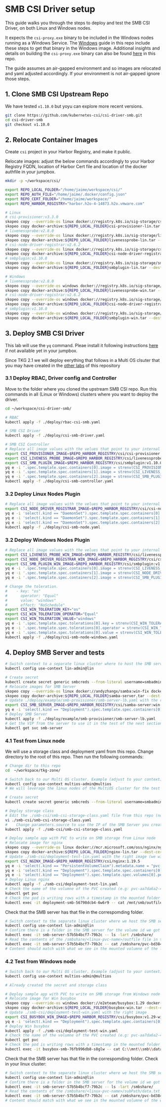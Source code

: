 # SMB CSI Driver setup

This guide walks you through the steps to deploy and test the SMB CSI Driver, on both Linux and Windows nodes.

It expects the `csi-proxy.exe` binary to be included in the Windows nodes running as a Windows Service. The [Windows](/windows/README.md) guide in this repo include these steps to get that binary in the Windows image.
Additional insights and details on building the `csi-proxy.exe` binary can also be found [here](/smb-csi/BuildCSIProxy.md) in this repo.

The guide assumes an air-gapped environment and so images are relocated and yaml adjusted accordingly. If  your environment is not air-gapped ignore those steps.

## 1. Clone SMB CSI Upstream Repo

We have tested `v1.10.0` but yoyu can explore more recent versions.

```bash
git clone https://github.com/kubernetes-csi/csi-driver-smb.git
cd csi-driver-smb
git checkout v1.10.0
```

## 2. Relocate Container Images

Create `csi` project in your Harbor Registry, and make it public.

Relocate images: adjust the below commands accordingly to your Harbor Registry FQDN, location of Harbor Cert file and location of the docker authfile in your jumpbox.
```bash
mkdir -p ~/workspace/csi/

export REPO_LOCAL_FOLDER="/home/jaime/workspace/csi/"
export REPO_AUTH_FILE="/home/jaime/.docker/config.json"
export REPO_CERT_FOLDER="/home/jaime/workspace/"
export REPO_HARBOR_REGISTRY="harbor.h2o-4-14873.h2o.vmware.com"

# Linux
# csi-provisioner:v3.3.0
skopeo copy --override-os linux docker://registry.k8s.io/sig-storage/csi-provisioner:v3.3.0 docker-archive:${REPO_LOCAL_FOLDER}csi-provisioner-lin.tar
skopeo copy docker-archive:${REPO_LOCAL_FOLDER}csi-provisioner-lin.tar --dest-cert-dir=${REPO_CERT_FOLDER} --dest-authfile=${REPO_AUTH_FILE} docker://${REPO_HARBOR_REGISTRY}/csi/csi-provisioner:v3.3.0
# livenessprobe:v2.8.0
skopeo copy --override-os linux docker://registry.k8s.io/sig-storage/livenessprobe:v2.8.0 docker-archive:${REPO_LOCAL_FOLDER}livenessprobe-lin.tar
skopeo copy docker-archive:${REPO_LOCAL_FOLDER}livenessprobe-lin.tar --dest-cert-dir=${REPO_CERT_FOLDER} --dest-authfile=${REPO_AUTH_FILE} docker://${REPO_HARBOR_REGISTRY}/csi/livenessprobe:v2.8.0
# csi-node-driver-registrar:v2.6.2
skopeo copy --override-os linux docker://registry.k8s.io/sig-storage/csi-node-driver-registrar:v2.6.2 docker-archive:${REPO_LOCAL_FOLDER}csi-node-driver-registrar-lin.tar
skopeo copy docker-archive:${REPO_LOCAL_FOLDER}csi-node-driver-registrar-lin.tar --dest-cert-dir=${REPO_CERT_FOLDER} --dest-authfile=${REPO_AUTH_FILE} docker://${REPO_HARBOR_REGISTRY}/csi/csi-node-driver-registrar:v2.6.2
# smbplugin:v1.10.0
skopeo copy --override-os linux docker://registry.k8s.io/sig-storage/smbplugin:v1.10.0 docker-archive:${REPO_LOCAL_FOLDER}smbplugin-lin.tar
skopeo copy docker-archive:${REPO_LOCAL_FOLDER}smbplugin-lin.tar --dest-cert-dir=${REPO_CERT_FOLDER} --dest-authfile=${REPO_AUTH_FILE} docker://${REPO_HARBOR_REGISTRY}/csi/smbplugin:v1.10.0

# Windows
# livenessprobe:v2.8.0
skopeo copy --override-os windows docker://registry.k8s.io/sig-storage/livenessprobe:v2.8.0 docker-archive:${REPO_LOCAL_FOLDER}livenessprobe-win.tar
skopeo copy docker-archive:${REPO_LOCAL_FOLDER}livenessprobe-win.tar --dest-cert-dir=${REPO_CERT_FOLDER} --dest-authfile=${REPO_AUTH_FILE} docker://${REPO_HARBOR_REGISTRY}/csi/livenessprobe:v2.8.0-win
# csi-node-driver-registrar:v2.6.2
skopeo copy --override-os windows docker://registry.k8s.io/sig-storage/csi-node-driver-registrar:v2.6.2 docker-archive:${REPO_LOCAL_FOLDER}csi-node-driver-registrar-win.tar
skopeo copy docker-archive:${REPO_LOCAL_FOLDER}csi-node-driver-registrar-win.tar --dest-cert-dir=${REPO_CERT_FOLDER} --dest-authfile=${REPO_AUTH_FILE} docker://${REPO_HARBOR_REGISTRY}/csi/csi-node-driver-registrar:v2.6.2-win
# smbplugin:v1.10.0
skopeo copy --override-os windows docker://registry.k8s.io/sig-storage/smbplugin:v1.10.0 docker-archive:${REPO_LOCAL_FOLDER}smbplugin-win.tar
skopeo copy docker-archive:${REPO_LOCAL_FOLDER}smbplugin-win.tar --dest-cert-dir=${REPO_CERT_FOLDER} --dest-authfile=${REPO_AUTH_FILE} docker://${REPO_HARBOR_REGISTRY}/csi/smbplugin:v1.10.0-win
```

## 3. Deploy SMB CSI Driver

This lab will use the `yq` command. Pleae install it following instructions [here](https://github.com/mikefarah/yq#install) if not available yet in your jumpbox.

Since TKG 2.1 we will deploy eerything that follows in a Multi OS clsuter that you may have created in the [other labs](/windows/README.md) of this repository

### 3.1 Deploy RBAC, Driver config and Controller

Move to the folder where you cloned the upstream SMB CSI repo. Run this commands in all (Linux or Windows) clusters where you want to deploy the driver.

```bash
cd ~/workspace/csi-driver-smb/

# RBAC
kubectl apply -f ./deploy/rbac-csi-smb.yaml

# SMB CSI Driver
kubectl apply -f ./deploy/csi-smb-driver.yaml

# SMB CSI Controller
# Replace all image values with the velues that point to your internal Harbor registry where you relocated the images:
export CSI_PROVISIONER_IMAGE=$REPO_HARBOR_REGISTRY/csi/csi-provisioner:v3.3.0
export CSI_LIVENESS_PROBE_IMAGE=$REPO_HARBOR_REGISTRY/csi/livenessprobe:v2.8.0
export CSI_SMB_PLUGIN_IMAGE=$REPO_HARBOR_REGISTRY/csi/smbplugin:v1.10.0
yq e -i '.spec.template.spec.containers[0].image = strenv(CSI_PROVISIONER_IMAGE)' ./deploy/csi-smb-controller.yaml
yq e -i '.spec.template.spec.containers[1].image = strenv(CSI_LIVENESS_PROBE_IMAGE)' ./deploy/csi-smb-controller.yaml
yq e -i '.spec.template.spec.containers[2].image = strenv(CSI_SMB_PLUGIN_IMAGE)' ./deploy/csi-smb-controller.yaml
kubectl apply -f ./deploy/csi-smb-controller.yaml
```

### 3.2 Deploy Linux Nodes Plugin

```bash
# Replace all image values with the velues that point to your internal Harbor registry where you relocated the images:
export CSI_NODE_DRIVER_REGISTRAR_IMAGE=$REPO_HARBOR_REGISTRY/csi/csi-node-driver-registrar:v2.6.2
yq e -i 'select(.kind == "DaemonSet").spec.template.spec.containers[0].image = strenv(CSI_LIVENESS_PROBE_IMAGE)' ./deploy/csi-smb-node.yaml
yq e -i 'select(.kind == "DaemonSet").spec.template.spec.containers[1].image = strenv(CSI_NODE_DRIVER_REGISTRAR_IMAGE)' ./deploy/csi-smb-node.yaml
yq e -i 'select(.kind == "DaemonSet").spec.template.spec.containers[2].image = strenv(CSI_SMB_PLUGIN_IMAGE)' ./deploy/csi-smb-node.yaml
kubectl apply -f ./deploy/csi-smb-node.yaml
```

### 3.2 Deploy Windows Nodes Plugin

```bash
# Replace all image values with the velues that point to your internal Harbor registry where you relocated the images:
export CSI_LIVENESS_PROBE_WIN_IMAGE=$REPO_HARBOR_REGISTRY/csi/livenessprobe:v2.8.0-win
export CSI_NODE_DRIVER_REGISTRAR_WIN_IMAGE=$REPO_HARBOR_REGISTRY/csi/csi-node-driver-registrar:v2.6.2-win
export CSI_SMB_PLUGIN_WIN_IMAGE=$REPO_HARBOR_REGISTRY/csi/smbplugin:v1.10.0-win
yq e -i '.spec.template.spec.containers[0].image = strenv(CSI_LIVENESS_PROBE_WIN_IMAGE)' ./deploy/csi-smb-node-windows.yaml
yq e -i '.spec.template.spec.containers[1].image = strenv(CSI_NODE_DRIVER_REGISTRAR_WIN_IMAGE)' ./deploy/csi-smb-node-windows.yaml
yq e -i '.spec.template.spec.containers[2].image = strenv(CSI_SMB_PLUGIN_WIN_IMAGE)' ./deploy/csi-smb-node-windows.yaml

# Change the toleration.
#    - key: "os"
#      operator: "Equal"
#      value: "windows"
#      effect: "NoSchedule"
export CSI_WIN_TOLERATION_KEY="os"
export CSI_WIN_TOLERATION_OPERATOR="Equal"
export CSI_WIN_TOLERATION_VALUE="windows"
yq e -i '.spec.template.spec.tolerations[0].key = strenv(CSI_WIN_TOLERATION_KEY)' ./deploy/csi-smb-node-windows.yaml
yq e -i '.spec.template.spec.tolerations[0].operator = strenv(CSI_WIN_TOLERATION_OPERATOR)' ./deploy/csi-smb-node-windows.yaml
yq e -i '.spec.template.spec.tolerations[0].value = strenv(CSI_WIN_TOLERATION_VALUE)' ./deploy/csi-smb-node-windows.yaml
kubectl apply -f ./deploy/csi-smb-node-windows.yaml
```

## 4. Deploy SMB Server and tests

```bash
# Switch context to a separate linux cluster where to host the SMB server. Example (adjust to your context): 
kubectl config use-context lin-admin@lin

# Create secret
kubectl create secret generic smbcreds --from-literal username=smbadmin --from-literal password="gonative"
# Relocate images for SMB Server
skopeo copy --override-os linux docker://andyzhangx/samba:win-fix docker-archive:${REPO_LOCAL_FOLDER}samba-server.tar
skopeo copy docker-archive:${REPO_LOCAL_FOLDER}samba-server.tar --dest-cert-dir=${REPO_CERT_FOLDER} --dest-authfile=${REPO_AUTH_FILE} docker://${REPO_HARBOR_REGISTRY}/csi/samba-server:win-fix
# Update ./deploy/example/smb-provisioner/smb-server-lb.yaml with the right image
export CSI_SMB_SERVER_IMAGE=$REPO_HARBOR_REGISTRY/csi/samba-server:win-fix
yq e -i 'select(.kind == "Deployment").spec.template.spec.containers[0].image = strenv(CSI_SMB_SERVER_IMAGE)' ./deploy/example/smb-provisioner/smb-server-lb.yaml
# Deploy SMB Server
kubectl apply -f ./deploy/example/smb-provisioner/smb-server-lb.yaml
# Get the VIP from the server to use it in the test of the next section
kubectl get svc smb-server
```

### 4.1 Test from Linux node

We will use a storage class and deployment yaml from this repo. Change directory to the root of this repo. Then run the following commands:

```bash
# Change dir to this repo
cd  ~/workspace/tkg-zone/

# Switch back to our Multi OS cluster. Example (adjust to your context): 
kubectl config use-context multios-admin@multios
# We will leverage the linux nodes of the MultiOS cluster for the test app

# Create secret
kubectl create secret generic smbcreds --from-literal username=smbadmin --from-literal password="gonative"

# Deploy storage class
# Edit the ./smb-csi/smb-csi-storage-class.yaml file from this repo (not the csi-driver-smb one)
vi ./smb-csi/smb-csi-storage-class.yaml
#    Change parameters.source to use the IP of the SMB Server you created in the previous step
kubectl apply -f ./smb-csi/smb-csi-storage-class.yaml

# Deploy sample app with PVC to write on SMB storage from Linux node
# Relocate image for nginx 
skopeo copy --override-os linux docker://mcr.microsoft.com/oss/nginx/nginx:1.19.5 docker-archive:${REPO_LOCAL_FOLDER}nginx-lin.tar
skopeo copy docker-archive:${REPO_LOCAL_FOLDER}nginx-lin.tar --dest-cert-dir=${REPO_CERT_FOLDER} --dest-authfile=${REPO_AUTH_FILE} docker://${REPO_HARBOR_REGISTRY}/csi/nginx:1.19.5
# Update ./smb-csi/deployment-test-lin.yaml with the right image (we will also change PVC name to avoid conflict with the windows one)
export CSI_NGINX_IMAGE=$REPO_HARBOR_REGISTRY/csi/nginx:1.19.5
yq e -i 'select(.kind == "PersistentVolumeClaim").metadata.name = "pvc-smb-lin"' ./smb-csi/deployment-test-lin.yaml
yq e -i 'select(.kind == "Deployment").spec.template.spec.containers[0].image = strenv(CSI_NGINX_IMAGE)' ./smb-csi/deployment-test-lin.yaml
yq e -i 'select(.kind == "Deployment").spec.template.spec.volumes[0].persistentVolumeClaim.claimName = "pvc-smb-lin"' ./smb-csi/deployment-test-lin.yaml
# Deploy Linux nginx
kubectl apply -f ./smb-csi/deployment-test-lin.yaml
# Check the name of the volumne of the PVC created (e.g: pvc-aa7da6a2-4d78-4262-a940-8781c8f9982a)
kubectl get pvc
# Check the pod is writing rows with a timestamp in the mounted folder (adjust pod name to yours):
kubectl exec -it deployment-smb-56798dcb4-6w6r9 -- cat /mnt/smb/outfile
```

Check that the SMB server has that file in the correspomding folder.
```bash
# Switch context to the separate linux cluster where we host the SMB server. Example (adjust to your context): 
kubectl config use-context lin-admin@lin
# Confirm there is a folder in the SMB server for the volume id we got earlier (adjust pod name to yours):
kubectl exec -it smb-server-57b5b4bcf7-79b2c -- ls -lart /smbshare/
# Read the contents of the /smbshare/<linux-pvc-name>/outfile file in that server
kubectl exec -it smb-server-57b5b4bcf7-79b2c -- cat /smbshare/pvc-bd384f88-8eaf-4289-9b17-106e388e613c/outfile
# Content should match with what we see in the mounted volumne of the linux nginx test pod
```

### 4.2 Test from Windows node

```bash
# Switch back to our Multi OS cluster. Example (adjust to your context): 
kubectl config use-context multios-admin@multios

# Already created the secret and storage class

# Deploy sample app with PVC to write on SMB storage from Windows node
# Relocate image for Win busybox 
skopeo copy --override-os windows docker://e2eteam/busybox:1.29 docker-archive:${REPO_LOCAL_FOLDER}busybox-win.tar
skopeo copy docker-archive:${REPO_LOCAL_FOLDER}busybox-win.tar --dest-cert-dir=${REPO_CERT_FOLDER} --dest-authfile=${REPO_AUTH_FILE} docker://${REPO_HARBOR_REGISTRY}/csi/busybox:v1.29-win
# Update ./smb-csi/deployment-test-win.yaml with the right image
export CSI_BUSYBOX_WIN_IMAGE=$REPO_HARBOR_REGISTRY/csi/busybox:v1.29-win
yq e -i 'select(.kind == "Deployment").spec.template.spec.containers[0].image = strenv(CSI_BUSYBOX_WIN_IMAGE)' ./smb-csi/deployment-test-win.yaml
# Deploy Win busybox
kubectl apply -f ./smb-csi/deployment-test-win.yaml
# Check the name of the volumne of the PVC created (e.g: pvc-aa7da6a2-4d78-4262-a940-8781c8f9982a)
kubectl get pvc
# Check the pod is writing rows with a timestamp in the mounted folder (adjust pod name to yours):
kubectl exec -it busybox-smb-76fb996db8-s8glw -- cat C:\\mnt\\smb\\data.txt
```

Check that the SMB server has that file in the correspomding folder. Check in your linux cluster:
```bash
# Switch context to the separate linux cluster where we host the SMB server. Example (adjust to your context): 
kubectl config use-context lin-admin@lin
# Confirm there is a folder in the SMB server for the volume id we got earlier
kubectl exec -it smb-server-57b5b4bcf7-79b2c -- ls -lart /smbshare/
# Read the contents of the /smbshare/<linux-pvc-name>/subPath/data.txt file in that server
kubectl exec -it smb-server-57b5b4bcf7-79b2c -- cat /smbshare/pvc-bd384f88-8eaf-4289-9b17-106e388e613c/subPath/data.txt
# Content should match with what we see in the mounted volumne of the windows busybox test pod
```
